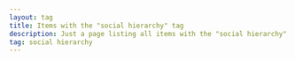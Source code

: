 ```yaml
---
layout: tag
title: Items with the "social hierarchy" tag
description: Just a page listing all items with the "social hierarchy" tag
tag: social hierarchy
---
```

